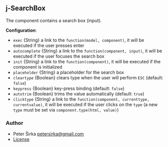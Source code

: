 ## j-SearchBox

The component contains a search box (input).

__Configuration__:

- `exec` {String} a link to the `function(model, component)`, it will be executed if the user presses enter
- `autocomplete` {String} a link to the `function(component, input)`, it will be executed if the user focuses the search box
- `init` {String} a link to the `function(component)`, it will be executed if the component is initialized
- `placeholder` {String} a placeholder for the search box
- `cleartype` {Boolean} clears type when the user will perform `ESC` (default: `false`)
- `keypress` {Boolean} key-press binding (default: `false`)
- `autotrim` {Boolean} trims the value automatically (default: `true`)
- `clicktype` {String} a link to the `function(component, currenttype, currentvalue)`, it will be executed if the user clicks on the `type` (a new `type` must be set via `component.type(html, value)`)

### Author

- Peter Širka <petersirka@gmail.com>
- [License](https://www.totaljs.com/license/)